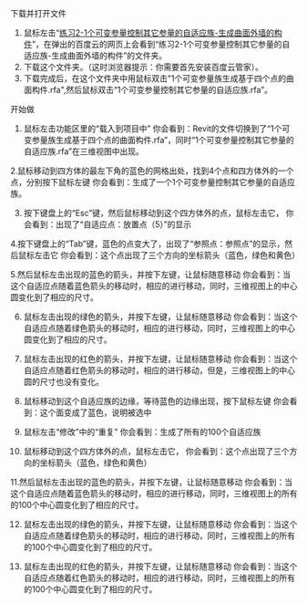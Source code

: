 下载并打开文件

1. 鼠标左击“[练习2-1个可变参量控制其它参量的自适应族-生成曲面外墙的构件](http://pan.baidu.com/s/1c1uLdfE)”，在弹出的百度云的网页上会看到“练习2-1个可变参量控制其它参量的自适应族-生成曲面外墙的构件”的文件夹。
2. 下载这个文件夹。（这时浏览器提示：你需要首先安装百度云管家）。
3. 下载完成后，在这个文件夹中用鼠标双击"1个可变参量族生成基于四个点的曲面构件.rfa",然后鼠标双击“1个可变参量控制其它参量的自适应族.rfa”。



开始做

1. 鼠标左击功能区里的“载入到项目中”
你会看到：Revit的文件切换到了“1个可变参量族生成基于四个点的曲面构件.rfa”，同时“1个可变参量控制其它参量的自适应族.rfa”在三维视图中出现。

2.鼠标移动到四方体的最左下角的蓝色的网格出处，找到4个点和四方体外的一个点，分别按下鼠标左键
你会看到：生成了一个1个可变参量控制其它参量的自适应族。

3. 按下键盘上的“Esc”键，然后鼠标移动到这个四方体外的点，鼠标左击它，
你会看到：出现了“自适应点：放置点（5）”的显示

4.按下键盘上的“Tab”键，蓝色的点变大了，出现了“参照点：参照点”的显示，然后鼠标左击它
你会看到：这个点出现了三个方向的坐标箭头（蓝色，绿色和黄色）

5.然后鼠标左击出现的蓝色的箭头，并按下左键，让鼠标随意移动
你会看到：当这个自适应点随着蓝色箭头的移动时，相应的进行移动，同时，三维视图上的中心圆变化到了相应的尺寸。

6. 鼠标左击出现的绿色的箭头，并按下左键，让鼠标随意移动
你会看到：当这个自适应点随着绿色箭头的移动时，相应的进行移动，同时，三维视图上的中心圆变化到了相应的尺寸。

7. 鼠标左击出现的红色的箭头，并按下左键，让鼠标随意移动
你会看到：当这个自适应点随着红色箭头的移动时，相应的进行移动，但是，三维视图上的中心圆的尺寸也没有变化。

8. 鼠标移动到这个自适应族的边缘，等待蓝色的边缘出现，按下鼠标左键
你会看到：这个面变成了蓝色，说明被选中

9. 鼠标左击“修改”中的“重复”
你会看到：生成了所有的100个自适应族

10. 鼠标移动到这个四方体外的点，鼠标左击它，
你会看到：这个点出现了三个方向的坐标箭头（蓝色，绿色和黄色）

11.然后鼠标左击出现的蓝色的箭头，并按下左键，让鼠标随意移动
你会看到：当这个自适应点随着蓝色箭头的移动时，相应的进行移动，同时，三维视图上的所有的100个中心圆变化到了相应的尺寸。

12. 鼠标左击出现的绿色的箭头，并按下左键，让鼠标随意移动
你会看到：当这个自适应点随着绿色箭头的移动时，相应的进行移动，同时，三维视图上的所有的100个中心圆变化到了相应的尺寸。

13. 鼠标左击出现的红色的箭头，并按下左键，让鼠标随意移动
你会看到：当这个自适应点随着红色箭头的移动时，相应的进行移动，同时，三维视图上的所有的100个中心圆变化到了相应的尺寸。







